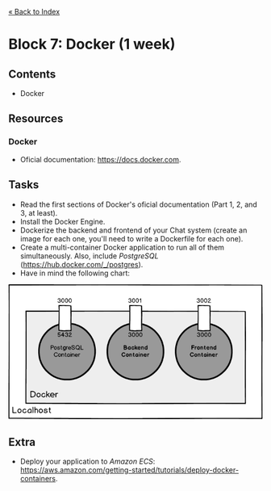 [« Back to Index](../../README.md)

# Block 7: Docker (1 week)

## Contents

- Docker

## Resources

### Docker
- Oficial documentation: https://docs.docker.com.

## Tasks
- Read the first sections of Docker's oficial documentation (Part 1, 2, and 3, at least).
- Install the Docker Engine.
- Dockerize the backend and frontend of your Chat system (create an image for each one, you'll need to write a Dockerfile for each one).
- Create a multi-container Docker application to run all of them simultaneously. Also, include *PostgreSQL* (https://hub.docker.com/_/postgres).
- Have in mind the following chart:

![Docker setup](docker-setup.png "Docker Setup")

## Extra

- Deploy your application to *Amazon ECS*: https://aws.amazon.com/getting-started/tutorials/deploy-docker-containers.
